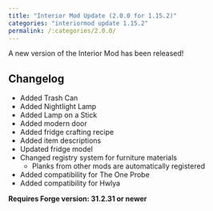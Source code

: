 ```yaml
---
title: "Interior Mod Update (2.0.0 for 1.15.2)"
categories: "interiormod update 1.15.2"
permalink: /:categories/2.0.0/
---
```


A new version of the Interior Mod has been released!

## Changelog

- Added Trash Can
- Added Nightlight Lamp
- Added Lamp on a Stick
- Added modern door
- Added fridge crafting recipe
- Added item descriptions
- Updated fridge model
- Changed registry system for furniture materials
  - Planks from other mods are automatically registered
- Added compatibility for The One Probe
- Added compatibility for Hwlya

**Requires Forge version: 31.2.31 or newer**

